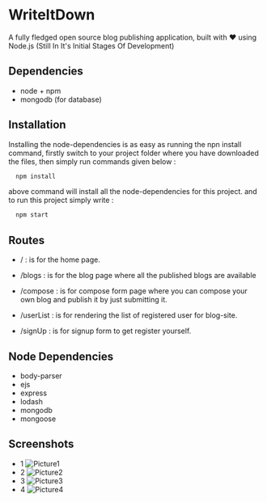 
# WriteItDown

A fully fledged open source blog publishing application, built with ♥ using Node.js (Still In It's Initial Stages Of Development)


## Dependencies
- node + npm
- mongodb (for database)
## Installation

Installing the node-dependencies is as easy as running the npn install command, firstly switch to your project folder where you have downloaded the files, then simply run commands given below :


```bash
  npm install 
```
above command will install all the node-dependencies for this project.
and to run this project simply write :

```bash
  npm start
```

    
## Routes
- / :  is for the home page.

- /blogs : is for the blog page where all the published blogs are available

- /compose : is for compose form page where you can compose your own blog and publish it by just submitting it.

- /userList : is for rendering the list of registered user for blog-site.

- /signUp : is for signup form to get register yourself.
## Node Dependencies
- body-parser
- ejs
- express
- lodash
- mongodb
- mongoose
## Screenshots
- 1
![Picture1](https://user-images.githubusercontent.com/63139522/143552543-5affac19-6ac6-4de9-b116-618e97947a0d.png)
- 2
![Picture2](https://user-images.githubusercontent.com/63139522/143552555-47bfd952-ef46-43b3-8418-98c9c5aaa8a6.png)
- 3
![Picture3](https://user-images.githubusercontent.com/63139522/143552561-db7c7c4e-2227-4d8f-bc38-16dd72dc704e.png)
- 4
![Picture4](https://user-images.githubusercontent.com/63139522/143552562-5e7b5559-266e-4a75-af17-9b98c26ef81c.png)
